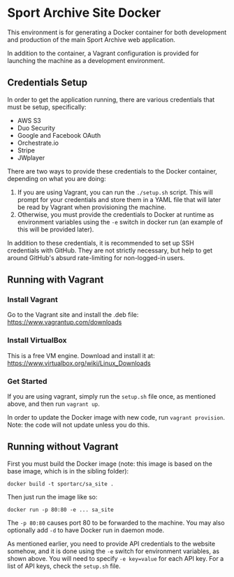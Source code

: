Sport Archive Site Docker
=========================

This environment is for generating a Docker container for both
development and production of the main Sport Archive web
application.

In addition to the container, a Vagrant configuration is provided for
launching the machine as a development environment.

Credentials Setup
-----------------

In order to get the application running, there are various credentials
that must be setup, specifically:

* AWS S3
* Duo Security
* Google and Facebook OAuth
* Orchestrate.io
* Stripe
* JWplayer

There are two ways to provide these credentials to the Docker
container, depending on what you are doing:

1. If you are using Vagrant, you can run the `./setup.sh` script. This
   will prompt for your credentials and store them in a YAML file that
   will later be read by Vagrant when provisioning the machine.
2. Otherwise, you must provide the credentials to Docker at runtime as
   environment variables using the `-e` switch in docker run (an
   example of this will be provided later).

In addition to these credentials, it is recommended to set up SSH
credentials with GitHub. They are not strictly necessary, but help to
get around GitHub's absurd rate-limiting for non-logged-in users.

Running with Vagrant
--------------------

### Install Vagrant
Go to the Vagrant site and install the .deb file: https://www.vagrantup.com/downloads

### Install VirtualBox
This is a free VM engine. Download and install it at: https://www.virtualbox.org/wiki/Linux_Downloads

### Get Started
If you are using vagrant, simply run the `setup.sh` file once, as
mentioned above, and then run `vagrant up`.

In order to update the Docker image with new code, run `vagrant
provision`. Note: the code will not update unless you do this.

Running without Vagrant
-----------------------

First you must build the Docker image (note: this image is based on
the base image, which is in the sibling folder):

    docker build -t sportarc/sa_site .

Then just run the image like so:

    docker run -p 80:80 -e ... sa_site

The `-p 80:80` causes port 80 to be forwarded to the machine. You may
also optionally add `-d` to have Docker run in daemon mode.

As mentioned earlier, you need to provide API credentials to the
website somehow, and it is done using the `-e` switch for environment
variables, as shown above. You will need to specify `-e key=value` for
each API key. For a list of API keys, check the `setup.sh` file.

